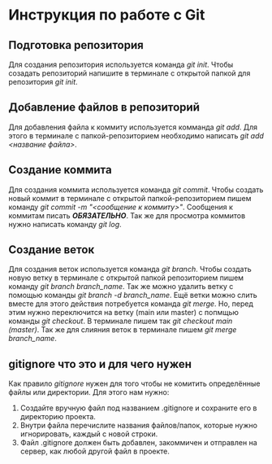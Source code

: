 # Инструкция по работе с Git

## Подготовка репозитория
Для создания репозитория используется команда *git init*. Чтобы созадать репозиторий напишите в терминале с открытой папкой для репозитория *git init*.

## Добавление файлов в репозиторий

Для добавления файла к коммиту используется комманда *git add*. Для этого в терминале с папкой-репозиторием необходимо написать *git add <название файла>*.

## Создание коммита
Для создания коммита используется команда *git commit*. Чтобы создать новый коммит в терминале с открытой папкой-репозиторием пишем команду *git commit -m "<сообщение к коммиту>"*. Сообщения к коммитам писать ***ОБЯЗАТЕЛЬНО***. Так же для просмотра коммитов нужно написать команду *git log*. 

## Создание веток
Для создания веток используется команда *git branch*. Чтобы создать новую ветку в терминале с открытой папкой репозиторием пишем команду *git branch branch_name*.
Так же можно удалить ветку с помощью команды *git branch -d branch_name*. Ещё ветки можно слить вместе для этого действия потребуется команда *git merge*.
Но, перед этим нужно переключится на ветку (main или master) с попмщью команды *git checkout*. В терминале пишем так *git checkout main (master)*. Так же для слияния веток в терминале пишем *git merge branch_name*.

## gitignore что это и для чего нужен
Как правило *gitignore* нужен для того чтобы не комитить определённые файлы или директории. Для этого нам нужно:
1. Создайте вручную файл под названием .gitignore и сохраните его в директорию проекта.
2. Внутри файла перечислите названия файлов/папок, которые нужно игнорировать, каждый с новой строки.
3. Файл .gitignore должен быть добавлен, закоммичен и отправлен на сервер, как любой другой файл в проекте.
 
